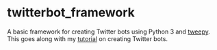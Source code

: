 # twitterbot_framework

A basic framework for creating Twitter bots using Python 3 and [tweepy](https://www.tweepy.org). This goes along with my [tutorial](http://blog.mollywhite.net/twitter-bots-pt2/) on creating Twitter bots.
